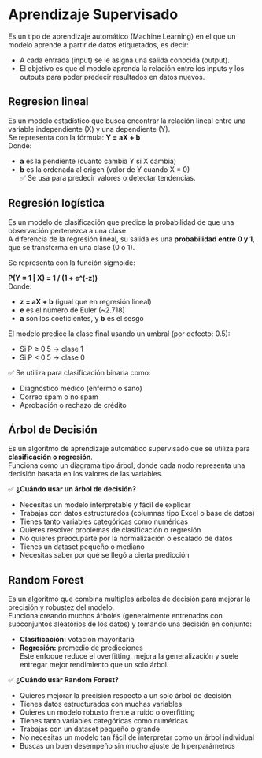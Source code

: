 # Aprendizaje Supervisado
Es un tipo de aprendizaje automático (Machine Learning) en el que un modelo aprende a partir de datos etiquetados, es decir:
- A cada entrada (input) se le asigna una salida conocida (output).
- El objetivo es que el modelo aprenda la relación entre los inputs y los outputs para poder predecir resultados en datos nuevos.

## Regresion lineal
Es un modelo estadístico que busca encontrar la relación lineal entre una variable independiente (X) y una dependiente (Y).  
Se representa con la fórmula: **Y = aX + b**  
Donde:  
- **a** es la pendiente (cuánto cambia Y si X cambia)
- **b** es la ordenada al origen (valor de Y cuando X = 0)  
✅ Se usa para predecir valores o detectar tendencias.

## Regresión logística

Es un modelo de clasificación que predice la probabilidad de que una observación pertenezca a una clase.  
A diferencia de la regresión lineal, su salida es una **probabilidad entre 0 y 1**, que se transforma en una clase (0 o 1).

Se representa con la función sigmoide:

**P(Y = 1 | X) = 1 / (1 + e^(-z))**  
Donde:  
- **z = aX + b** (igual que en regresión lineal)  
- **e** es el número de Euler (~2.718)  
- **a** son los coeficientes, y **b** es el sesgo

El modelo predice la clase final usando un umbral (por defecto: 0.5):  
- Si P ≥ 0.5 → clase 1  
- Si P < 0.5 → clase 0

✅ Se utiliza para clasificación binaria como:
- Diagnóstico médico (enfermo o sano)  
- Correo spam o no spam  
- Aprobación o rechazo de crédito

## Árbol de Decisión
Es un algoritmo de aprendizaje automático supervisado que se utiliza para **clasificación o regresión**.  
Funciona como un diagrama tipo árbol, donde cada nodo representa una decisión basada en los valores de las variables.

✅ **¿Cuándo usar un árbol de decisión?**
- Necesitas un modelo interpretable y fácil de explicar
- Trabajas con datos estructurados (columnas tipo Excel o base de datos)
- Tienes tanto variables categóricas como numéricas
- Quieres resolver problemas de clasificación o regresión
- No quieres preocuparte por la normalización o escalado de datos
- Tienes un dataset pequeño o mediano
- Necesitas saber por qué se llegó a cierta predicción  


## Random Forest
Es un algoritmo que combina múltiples árboles de decisión para mejorar la precisión y robustez del modelo.  
Funciona creando muchos árboles (generalmente entrenados con subconjuntos aleatorios de los datos) y tomando una decisión en conjunto:
- **Clasificación:** votación mayoritaria
- **Regresión:** promedio de predicciones  
Este enfoque reduce el overfitting, mejora la generalización y suele entregar mejor rendimiento que un solo árbol.  

✅ **¿Cuándo usar Random Forest?**
- Quieres mejorar la precisión respecto a un solo árbol de decisión
- Tienes datos estructurados con muchas variables
- Quieres un modelo robusto frente a ruido o overfitting
- Tienes tanto variables categóricas como numéricas
- Trabajas con un dataset pequeño o grande
- No necesitas un modelo tan fácil de interpretar como un árbol individual
- Buscas un buen desempeño sin mucho ajuste de hiperparámetros
